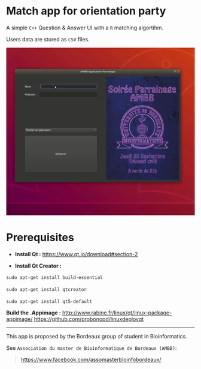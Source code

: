# Match app for orientation party


A simple `C++` Question & Answer UI with a `R` matching algortihm.

Users data are stored as `CSV` files.

![app UI](/img/parrainage.gif)

# Prerequisites

-  **Install Qt :** https://www.qt.io/download#section-2

- **Install Qt Creator :** 

```{r, engine='bash', code_block_name}
sudo apt-get install build-essential

sudo apt-get install qtcreator

sudo apt-get install qt5-default
```

**Build the .Appimage :**
http://www.rabine.fr/linux/qt/linux-package-appimage/
https://github.com/probonopd/linuxdeployqt

_____


This app is proposed by the Bordeaux group of student in Bioinformatics. 

See `Association du master de Bioinformatique de Bordeaux (AMBB)`:

> https://www.facebook.com/assomasterbIoinfobordeaux/
